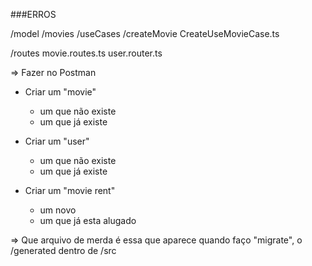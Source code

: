 ###ERROS

/model
    /movies
        /useCases
            /createMovie
                CreateUseMovieCase.ts

/routes
    movie.routes.ts
    user.router.ts

=> Fazer no Postman
- Criar um "movie"
    - um que não existe
    - um que já existe

- Criar um "user"
    - um que não existe
    - um que já existe

- Criar um "movie rent"
    - um novo
    - um que já esta alugado


=> Que arquivo de merda é essa que aparece quando faço "migrate", o /generated dentro de /src